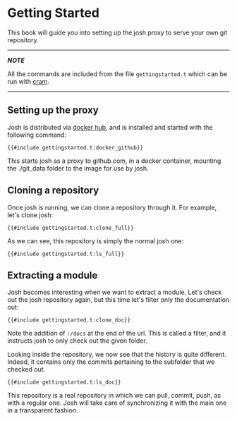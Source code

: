 # Getting Started

This book will guide you into setting up the josh
proxy to serve your own git repository.

---
***NOTE***

All the commands are included from the file `gettingstarted.t`
which can be run with [cram](https://bitheap.org/cram/).

---

## Setting up the proxy

Josh is distributed via [docker hub](https://hub.docker.com/r/esrlabs/josh-proxy),
and is installed and started with the following command:

```shell
{{#include gettingstarted.t:docker_github}}
```

This starts josh as a proxy to github.com, in a docker container, 
mounting the ./git\_data folder to the image for use by josh.

## Cloning a repository

Once josh is running, we can clone a repository through it.
For example, let's clone josh:

```shell
{{#include gettingstarted.t:clone_full}}
```

As we can see, this repository is simply the normal josh one:

```shell
{{#include gettingstarted.t:ls_full}}
```

## Extracting a module

Josh becomes interesting when we want to extract a module.
Let's check out the josh repository again, but this time let's filter
only the documentation out:

```shell
{{#include gettingstarted.t:clone_doc}}
```

Note the addition of `:/docs` at the end of the url.
This is called a filter, and it instructs josh to only check out the
given folder.

Looking inside the repository, we now see that the history is quite
different. Indeed, it contains only the commits pertaining to the 
subfolder that we checked out.

```shell
{{#include gettingstarted.t:ls_doc}}
```

This repository is a real repository in which we can pull, commit, push,
as with a regular one. Josh will take care of synchronizing it with
the main one in a transparent fashion.
